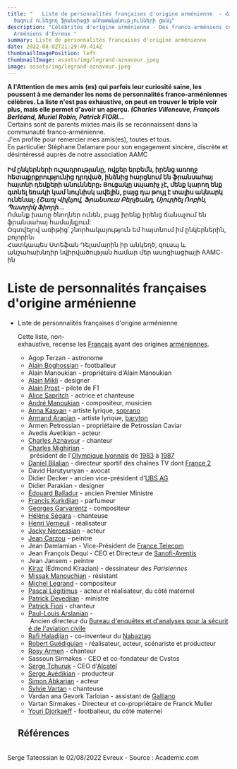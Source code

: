 ```yaml
---
title: "   Liste de personnalités françaises d'origine arménienne  - Հայկական
  ծագում ունեցող ֆրանսիացի անհատականությունների ցանկ"
description: "Célébrités d'origine arménienne - Des franco-arméniens célèbres -
  Arméniens d'Evreux "
summary: Liste de personnalités françaises d'origine arménienne
date: 2022-08-02T21:29:49.414Z
thumbnailImagePosition: left
thumbnailImage: assets/img/legrand-aznavour.jpeg
image: assets/img/legrand-aznavour.jpeg
---
```

**A l'Attention de mes amis (es) qui parfois leur curiosité saine, les poussent à me demander les noms de personnalités franco-arméniennes célèbres. La liste n'est pas exhaustive, on peut en trouver le triple voir plus, mais elle permet d'avoir un aperçu. *(Charles Villeneuve, François Berléand, Muriel Robin, Patrick FIORI...***\
Certains sont de parents mixtes mais ils se reconnaissent dans la communauté franco-arménienne. \
J'en profite pour remercier mes amis(es), toutes et tous. \
En particulier Stéphane Delamare pour son engagement sincère, discrète et désintéressé auprès de notre association AAMC \
\
**Իմ ընկերների ուշադրությանը, ովքեր երբեմն, իրենց առողջ հետաքրքրությունից դրդված, ինձնից հարցնում են ֆրանսահայ հայտնի դեմքերի անունները։ Ցուցակը սպառիչ չէ, մենք կարող ենք գտնել եռակի կամ նույնիսկ ավելին, բայց դա թույլ է տալիս ակնարկ ունենալ: *(Շառլ Վիլնյով, Ֆրանսուա Բերլեանդ, Մյուրիել Ռոբին, Պատրիկ Ֆիորի...***\
Ոմանք խառը ծնողներ ունեն, բայց իրենք իրենց ճանաչում են ֆրանսահայ համայնքում: \
Օգտվելով առիթից՝ շնորհակալություն եմ հայտնում իմ ընկերներին, բոլորին։ \
Հատկապես Ստեֆան Դելամարին իր անկեղծ, զուսպ և անշահախնդիր նվիրվածության համար մեր ասոցիացիայի AAMC-ին

<!--StartFragment-->

# Liste de personnalités françaises d'origine arménienne [](https://fr-academic.com/dic.nsf/frwiki/2019820#)

* Liste de personnalités françaises d'origine arménienne

  Cette liste, non-exhaustive, recense les [Français](https://fr-academic.com/dic.nsf/frwiki/611338) ayant des origines [arméniennes](https://fr-academic.com/dic.nsf/frwiki/131467).

  * Agop Terzan - astronome
  * [Alain Boghossian](https://fr-academic.com/dic.nsf/frwiki/69551) - footballeur
  * Alain Manoukian - propriétaire d'Alain Manoukian
  * [Alain Mikli](https://fr-academic.com/dic.nsf/frwiki/70122) - designer
  * [Alain Prost](https://fr-academic.com/dic.nsf/frwiki/70207) - pilote de F1
  * [Alice Sapritch](https://fr-academic.com/dic.nsf/frwiki/82677) - actrice et chanteuse
  * [André Manoukian](https://fr-academic.com/dic.nsf/frwiki/100435) - compositeur, musicien
  * [Anna Kasyan](https://fr-academic.com/dic.nsf/frwiki/108385) - artiste lyrique, [soprano](https://fr-academic.com/dic.nsf/frwiki/1556830)
  * [Armand Arapian](https://fr-academic.com/dic.nsf/frwiki/1827171) - artiste lyrique, [baryton](https://fr-academic.com/dic.nsf/frwiki/185355)
  * Armen Petrossian - propriétaire de Petrossian Caviar
  * Avedis Avetikian - acteur
  * [Charles Aznavour](https://fr-academic.com/dic.nsf/frwiki/339450) - chanteur
  * [Charles Mighirian](https://fr-academic.com/dic.nsf/frwiki/341775) - président de l'[Olympique lyonnais](https://fr-academic.com/dic.nsf/frwiki/1260502) de [1983](https://fr-academic.com/dic.nsf/frwiki/16026) à [1987](https://fr-academic.com/dic.nsf/frwiki/16174)
  * [Daniel Bilalian](https://fr-academic.com/dic.nsf/frwiki/488442) - directeur sportif des chaînes TV dont [France 2](https://fr-academic.com/dic.nsf/frwiki/611341)
  * David Harutyunyan - avocat
  * Didier Decker - ancien vice-président d'[UBS AG](https://fr-academic.com/dic.nsf/frwiki/1672579)
  * Didier Parakian - designer
  * [Édouard Balladur](https://fr-academic.com/dic.nsf/frwiki/565138) - ancien Premier Ministre
  * [Francis Kurkdjian](https://fr-academic.com/dic.nsf/frwiki/1936632) - parfumeur
  * [Georges Garvarentz](https://fr-academic.com/dic.nsf/frwiki/699324) - compositeur
  * [Hélène Ségara](https://fr-academic.com/dic.nsf/frwiki/767350) - chanteuse
  * [Henri Verneuil](https://fr-academic.com/dic.nsf/frwiki/771514) - réalisateur
  * [Jacky Nercessian](https://fr-academic.com/dic.nsf/frwiki/839457) - acteur
  * [Jean Carzou](https://fr-academic.com/dic.nsf/frwiki/863415) - peintre
  * Jean Damlamian - Vice-Président de [France Telecom](https://fr-academic.com/dic.nsf/frwiki/648623)
  * Jean François Dequi - CEO et Directeur de [Sanofi-Aventis](https://fr-academic.com/dic.nsf/frwiki/1509988)
  * Jean Jansem - peintre
  * [Kiraz](https://fr-academic.com/dic.nsf/frwiki/1918107) (Edmond Kirazian) - dessinateur des *Parisiennes*
  * [Missak Manouchian](https://fr-academic.com/dic.nsf/frwiki/1172060) - résistant
  * [Michel Legrand](https://fr-academic.com/dic.nsf/frwiki/1157787) - compositeur
  * [Pascal Légitimus](https://fr-academic.com/dic.nsf/frwiki/1300604) - acteur et réalisateur, du côté maternel
  * [Patrick Devedjian](https://fr-academic.com/dic.nsf/frwiki/1303650) - ministre
  * [Patrick Fiori](https://fr-academic.com/dic.nsf/frwiki/1303695) - chanteur
  * [Paul-Louis Arslanian](https://fr-academic.com/dic.nsf/frwiki/2076239) - Ancien directeur du [Bureau d'enquêtes et d'analyses pour la sécurité de l'aviation civile](https://fr-academic.com/dic.nsf/frwiki/248872)
  * [Rafi Haladjian](https://fr-academic.com/dic.nsf/frwiki/1405751) - co-inventeur du [Nabaztag](https://fr-academic.com/dic.nsf/frwiki/1216486)
  * [Robert Guédiguian](https://fr-academic.com/dic.nsf/frwiki/1440753) - réalisateur, acteur, scénariste et producteur
  * [Rosy Armen](https://fr-academic.com/dic.nsf/frwiki/1452253) - chanteur
  * Sassoun Sirmakes - CEO et co-fondateur de Cvstos
  * [Serge Tchuruk](https://fr-academic.com/dic.nsf/frwiki/1528880) - CEO d'[Alcatel](https://fr-academic.com/dic.nsf/frwiki/74251)
  * [Serge Avédikian](https://fr-academic.com/dic.nsf/frwiki/1528476) - producteur
  * [Simon Abkarian](https://fr-academic.com/dic.nsf/frwiki/1541776) - acteur
  * [Sylvie Vartan](https://fr-academic.com/dic.nsf/frwiki/1587747) - chanteuse
  * Vardan ana Gevork Tarloian - assistant de [Galliano](https://fr-academic.com/dic.nsf/frwiki/679272)
  * Vartan Sirmakes - Directeur et co-propriétaire de Franck Muller
  * [Youri Djorkaeff](https://fr-academic.com/dic.nsf/frwiki/1751282) - footballeur, du côté maternel

  ## Références

\
Serge Tateossian le 02/08/2022 Evreux - Source : Academic.com